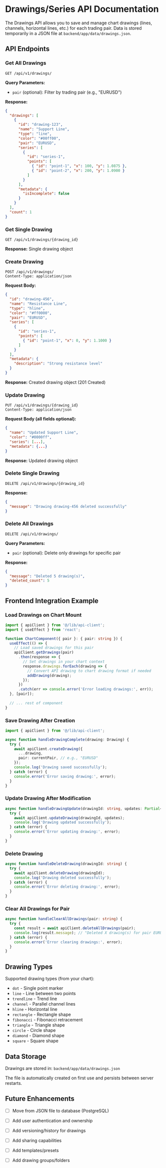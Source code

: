# Drawings/Series API Documentation

The Drawings API allows you to save and manage chart drawings (lines, channels, horizontal lines, etc.) for each trading pair. Data is stored temporarily in a JSON file at `backend/app/data/drawings.json`.

## API Endpoints

### Get All Drawings

```http
GET /api/v1/drawings/
```

**Query Parameters:**
- `pair` (optional): Filter by trading pair (e.g., "EURUSD")

**Response:**
```json
{
  "drawings": [
    {
      "id": "drawing-123",
      "name": "Support Line",
      "type": "line",
      "color": "#00ff00",
      "pair": "EURUSD",
      "series": [
        {
          "id": "series-1",
          "points": [
            { "id": "point-1", "x": 100, "y": 1.0875 },
            { "id": "point-2", "x": 200, "y": 1.0900 }
          ]
        }
      ],
      "metadata": {
        "isIncomplete": false
      }
    }
  ],
  "count": 1
}
```

### Get Single Drawing

```http
GET /api/v1/drawings/{drawing_id}
```

**Response:** Single drawing object

### Create Drawing

```http
POST /api/v1/drawings/
Content-Type: application/json
```

**Request Body:**
```json
{
  "id": "drawing-456",
  "name": "Resistance Line",
  "type": "hline",
  "color": "#ff0000",
  "pair": "EURUSD",
  "series": [
    {
      "id": "series-1",
      "points": [
        { "id": "point-1", "x": 0, "y": 1.1000 }
      ]
    }
  ],
  "metadata": {
    "description": "Strong resistance level"
  }
}
```

**Response:** Created drawing object (201 Created)

### Update Drawing

```http
PUT /api/v1/drawings/{drawing_id}
Content-Type: application/json
```

**Request Body (all fields optional):**
```json
{
  "name": "Updated Support Line",
  "color": "#0000ff",
  "series": [...],
  "metadata": {...}
}
```

**Response:** Updated drawing object

### Delete Single Drawing

```http
DELETE /api/v1/drawings/{drawing_id}
```

**Response:**
```json
{
  "message": "Drawing drawing-456 deleted successfully"
}
```

### Delete All Drawings

```http
DELETE /api/v1/drawings/
```

**Query Parameters:**
- `pair` (optional): Delete only drawings for specific pair

**Response:**
```json
{
  "message": "Deleted 5 drawing(s)",
  "deleted_count": 5
}
```

## Frontend Integration Example

### Load Drawings on Chart Mount

```typescript
import { apiClient } from '@/lib/api-client';
import { useEffect } from 'react';

function ChartComponent({ pair }: { pair: string }) {
  useEffect(() => {
    // Load saved drawings for this pair
    apiClient.getDrawings(pair)
      .then(response => {
        // Set drawings in your chart context
        response.drawings.forEach(drawing => {
          // Convert API drawing to chart drawing format if needed
          addDrawing(drawing);
        });
      })
      .catch(err => console.error('Error loading drawings:', err));
  }, [pair]);
  
  // ... rest of component
}
```

### Save Drawing After Creation

```typescript
import { apiClient } from '@/lib/api-client';

async function handleDrawingComplete(drawing: Drawing) {
  try {
    await apiClient.createDrawing({
      ...drawing,
      pair: currentPair, // e.g., "EURUSD"
    });
    console.log('Drawing saved successfully');
  } catch (error) {
    console.error('Error saving drawing:', error);
  }
}
```

### Update Drawing After Modification

```typescript
async function handleDrawingUpdate(drawingId: string, updates: Partial<Drawing>) {
  try {
    await apiClient.updateDrawing(drawingId, updates);
    console.log('Drawing updated successfully');
  } catch (error) {
    console.error('Error updating drawing:', error);
  }
}
```

### Delete Drawing

```typescript
async function handleDeleteDrawing(drawingId: string) {
  try {
    await apiClient.deleteDrawing(drawingId);
    console.log('Drawing deleted successfully');
  } catch (error) {
    console.error('Error deleting drawing:', error);
  }
}
```

### Clear All Drawings for Pair

```typescript
async function handleClearAllDrawings(pair: string) {
  try {
    const result = await apiClient.deleteAllDrawings(pair);
    console.log(result.message); // "Deleted X drawing(s) for pair EURUSD"
  } catch (error) {
    console.error('Error clearing drawings:', error);
  }
}
```

## Drawing Types

Supported drawing types (from your chart):
- `dot` - Single point marker
- `line` - Line between two points
- `trendline` - Trend line
- `channel` - Parallel channel lines
- `hline` - Horizontal line
- `rectangle` - Rectangle shape
- `fibonacci` - Fibonacci retracement
- `triangle` - Triangle shape
- `circle` - Circle shape
- `diamond` - Diamond shape
- `square` - Square shape

## Data Storage

Drawings are stored in: `backend/app/data/drawings.json`

The file is automatically created on first use and persists between server restarts.

## Future Enhancements

- [ ] Move from JSON file to database (PostgreSQL)
- [ ] Add user authentication and ownership
- [ ] Add versioning/history for drawings
- [ ] Add sharing capabilities
- [ ] Add templates/presets
- [ ] Add drawing groups/folders

